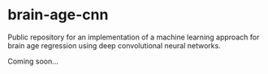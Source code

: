 # brain-age-cnn

Public repository for an implementation of a machine learning approach for brain age regression using deep convolutional neural networks.

Coming soon...
